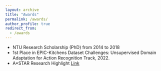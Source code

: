 ```yaml
---
layout: archive
title: "Awards"
permalink: /awards/
author_profile: true
redirect_from:
  - /awards
---
```


- NTU Research Scholarship (PhD) from 2014 to 2018
- 1st Place in EPIC-Kitchens Dataset Challenges: Unsupervised Domain Adaptation for Action Recognition Track, 2022.
- A*STAR Research Highlight [Link](https://research.a-star.edu.sg/articles/highlights/a-smarter-way-to-detect-defects/)
